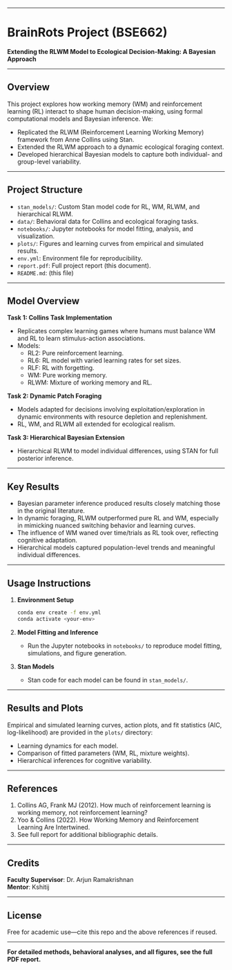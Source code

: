 ***
# BrainRots Project (BSE662)
**Extending the RLWM Model to Ecological Decision-Making: A Bayesian Approach**
***

## Overview

This project explores how working memory (WM) and reinforcement learning (RL) interact to shape human decision-making, using formal computational models and Bayesian inference. We:
- Replicated the RLWM (Reinforcement Learning Working Memory) framework from Anne Collins using Stan.
- Extended the RLWM approach to a dynamic ecological foraging context.
- Developed hierarchical Bayesian models to capture both individual- and group-level variability.

***

## Project Structure

- `stan_models/`: Custom Stan model code for RL, WM, RLWM, and hierarchical RLWM.
- `data/`: Behavioral data for Collins and ecological foraging tasks.
- `notebooks/`: Jupyter notebooks for model fitting, analysis, and visualization.
- `plots/`: Figures and learning curves from empirical and simulated results.
- `env.yml`: Environment file for reproducibility.
- `report.pdf`: Full project report (this document).
- `README.md`: (this file)

***

## Model Overview

**Task 1: Collins Task Implementation**
- Replicates complex learning games where humans must balance WM and RL to learn stimulus-action associations.
- Models:
  - RL2: Pure reinforcement learning.
  - RL6: RL model with varied learning rates for set sizes.
  - RLF: RL with forgetting.
  - WM: Pure working memory.
  - RLWM: Mixture of working memory and RL.

**Task 2: Dynamic Patch Foraging**
- Models adapted for decisions involving exploitation/exploration in dynamic environments with resource depletion and replenishment.
- RL, WM, and RLWM all extended for ecological realism.

**Task 3: Hierarchical Bayesian Extension**
- Hierarchical RLWM to model individual differences, using STAN for full posterior inference.

***

## Key Results

- Bayesian parameter inference produced results closely matching those in the original literature.
- In dynamic foraging, RLWM outperformed pure RL and WM, especially in mimicking nuanced switching behavior and learning curves.
- The influence of WM waned over time/trials as RL took over, reflecting cognitive adaptation.
- Hierarchical models captured population-level trends and meaningful individual differences.

***

## Usage Instructions

1. **Environment Setup**
   ```bash
   conda env create -f env.yml
   conda activate <your-env>
   ```

2. **Model Fitting and Inference**
   - Run the Jupyter notebooks in `notebooks/` to reproduce model fitting, simulations, and figure generation.

3. **Stan Models**
   - Stan code for each model can be found in `stan_models/`.

***

## Results and Plots

Empirical and simulated learning curves, action plots, and fit statistics (AIC, log-likelihood) are provided in the `plots/` directory:
- Learning dynamics for each model.
- Comparison of fitted parameters (WM, RL, mixture weights).
- Hierarchical inferences for cognitive variability.

***

## References

1. Collins AG, Frank MJ (2012). How much of reinforcement learning is working memory, not reinforcement learning?
2. Yoo & Collins (2022). How Working Memory and Reinforcement Learning Are Intertwined.
3. See full report for additional bibliographic details.

***

## Credits

**Faculty Supervisor**: Dr. Arjun Ramakrishnan  
**Mentor**: Kshitij

***

## License

Free for academic use—cite this repo and the above references if reused.

***

**For detailed methods, behavioral analyses, and all figures, see the full PDF report.**
